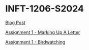 # INFT-1206-S2024

[Blog Post](https://varushsiva.github.io/INFT-1206-S2024/Class_Notes/HTML/HTML_Intro/blog.html)

[Assignment 1 - Marking Up A Letter](https://varushsiva.github.io/INFT-1206-S2024/Assignments/Assignment_1/marking_up_a_letter/marking_up_a_letter.html)

[Assignment 1 - Birdwatching](https://varushsiva.github.io/INFT-1206-S2024/Assignments/Assignment_1/birdwatching/birdwatching.html)
